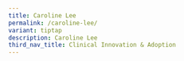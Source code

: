 ```yaml
---
title: Caroline Lee
permalink: /caroline-lee/
variant: tiptap
description: Caroline Lee
third_nav_title: Clinical Innovation & Adoption
---
```

